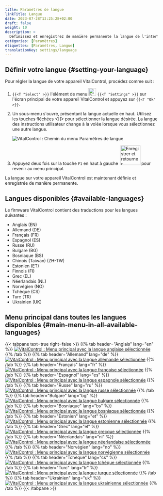 ```yaml
---
title: Paramètres de langue
linkTitle: Langue
date: 2023-07-28T13:25:28+02:00
draft: false
weight: 10
description: >
  Définissez et enregistrez de manière permanente la langue de l'interface utilisateur sur votre appareil VitalControl.
catégories: [Paramètres]
étiquettes: [Paramètres, Langue]
translationKey: settings/language
---
```

## Définir votre langue {#setting-your-language}

Pour régler la langue de votre appareil VitalControl, procédez comme suit :

1. `{{<T "Select" >}}` l'élément de menu <img src="/icons/gear.svg" width="25" align="bottom" alt="Paramètres" /> `{{<T "Settings" >}}` sur l'écran principal de votre appareil VitalControl et appuyez sur `{{<T "Ok" >}}`.

1. Un sous-menu s'ouvre, présentant la langue actuelle en haut. Utilisez les touches fléchées ◁ ▷ pour sélectionner la langue désirée. La langue des instructions utilisateur change à la volée lorsque vous sélectionnez une autre langue.

   ![VitalControl : Chemin du menu Paramètres de langue](../images/select-lang.png "Définir votre langue")

1. Appuyez deux fois sur la touche `F1` en haut à gauche &nbsp;<img src="/icons/footer/save_exit.svg" width="65" align="bottom" alt="Enregistrer et retourner" /> pour revenir au menu principal.

La langue sur votre appareil VitalControl est maintenant définie et enregistrée de manière permanente.

## Langues disponibles {#available-languages}

Le firmware VitalControl contient des traductions pour les langues suivantes :

- Anglais (EN)
- Allemand (DE)
- Français (FR)
- Espagnol (ES)
- Russe (RU)
- Bulgare (BG)
- Bosniaque (BS)
- Chinois (Taiwan)  (ZH-TW)
- Estonien (ET)
- Finnois (FI)
- Grec (EL)
- Néerlandais (NL)
- Norvégien (NO)
- Tchèque (CS)
- Turc (TR)
- Ukrainien (UK)

## Menu principal dans toutes les langues disponibles {#main-menu-in-all-available-languages}

{{< tabpane text=true right=false >}}
  {{% tab header="Anglais" lang="en" %}}
[![VitalControl : Menu principal avec la langue anglaise sélectionnée](/images/homescreen/english.png "Menu principal Anglais")](/en/demo/ "Demo app VitalControl (EN)")
  {{% /tab %}}
  {{% tab header="Allemand" lang="de" %}}
[![VitalControl : Menu principal avec la langue allemande sélectionnée](/images/homescreen/german.png "Menu principal Allemand")](/demo/ "Demo app VitalControl (DE)")
  {{% /tab %}}
  {{% tab header="Français" lang="fr" %}}
[![VitalControl : Menu principal avec la langue française sélectionnée](/images/homescreen/french.png "Menu principal Français")](/fr/demo/ "Demo app VitalControl (FR)")
  {{% /tab %}}
  {{% tab header="Espagnol" lang="es" %}}
[![VitalControl : Menu principal avec la langue espagnole sélectionnée](/images/homescreen/spanish.png "Menu principal Espagnol")](/es/demo/ "Demo app VitalControl (ES)")
  {{% /tab %}}
  {{% tab header="Russe" lang="ru" %}}
[![VitalControl : Menu principal avec la langue russe sélectionnée](/images/homescreen/russian.png "Menu principal Russe")](/ru/demo/ "Demo app VitalControl (RU)")
  {{% /tab %}}
  {{% tab header="Bulgare" lang="bg" %}}
[![VitalControl : Menu principal avec la langue bulgare sélectionnée](/images/homescreen/bulgarian.png "Menu principal Bulgare")](/bg/demo/ "Demo app VitalControl (BG)")
  {{% /tab %}}
  {{% tab header="Bosniaque" lang="bs" %}}
[![VitalControl : Menu principal avec la langue bosniaque sélectionnée](/images/homescreen/bosnian.png "Menu principal Bosniaque")](/bs/demo/ "Demo app VitalControl (BS)")
  {{% /tab %}}
  {{% tab header="Estonien" lang="et" %}}
[![VitalControl : Menu principal avec la langue estonienne sélectionnée](/images/homescreen/estonian.png "Menu principal Estonien")](/et/demo/ "Demo app VitalControl (ET)")
  {{% /tab %}}
  {{% tab header="Grec" lang="el" %}}
[![VitalControl : Menu principal avec la langue grecque sélectionnée](/images/homescreen/greek.png "Menu principal Grec")](/el/demo/ "Demo app VitalControl (EL)")
  {{% /tab %}}
  {{% tab header="Néerlandais" lang="nl" %}}
[![VitalControl : Menu principal avec la langue néerlandaise sélectionnée](/images/homescreen/dutch.png "Menu principal Néerlandais")](/nl/demo/ "Demo app VitalControl (NL)")
  {{% /tab %}}
  {{% tab header="Norvégien" lang="no" %}}
[![VitalControl : Menu principal avec la langue norvégienne sélectionnée](/images/homescreen/norwegian.png "Menu principal Norvégien")](/no/demo/ "Demo app VitalControl (NO)")
  {{% /tab %}}
  {{% tab header="Tchèque" lang="cs" %}}
[![VitalControl : Menu principal avec la langue tchèque sélectionnée](/images/homescreen/czech.png "Menu principal Tchèque")](/cs/demo/ "Demo app VitalControl (CS)")
  {{% /tab %}}
  {{% tab header="Turc" lang="tr" %}}
[![VitalControl : Menu principal avec la langue turque sélectionnée](/images/homescreen/turkish.png "Menu principal Turc")](/tr/demo/ "Demo app VitalControl (TR)")
  {{% /tab %}}
  {{% tab header="Ukrainien" lang="uk" %}}
[![VitalControl : Menu principal avec la langue ukrainienne sélectionnée](/images/homescreen/ukrainian.png "Menu principal Ukrainien")](/uk/demo/ "Demo app VitalControl (UK)")
  {{% /tab %}}
{{< /tabpane >}}
